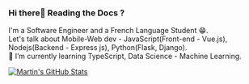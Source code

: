 ### Hi there👋 Reading the Docs ?
I'm a Software Engineer and a French Language Student 😁.\
Let's talk about Mobile-Web dev - JavaScript(Front-end - Vue.js), Nodejs(Backend - Express js), Python(Flask, Django).\
🌱 I’m currently learning TypeScript, Data Science - Machine Learning.

<a href="https://github.com/SheilaAbby/SheilaAbby">
  <img align="center" src="https://github-readme-stats.vercel.app/api?username=SheilaAbby&show_icons=true&line_height=27&count_private=true&title_color=ffffff&text_color=c9cacc&icon_color=2bbc8a&bg_color=1d1f21" alt="Martin's GitHub Stats" />
</a>

